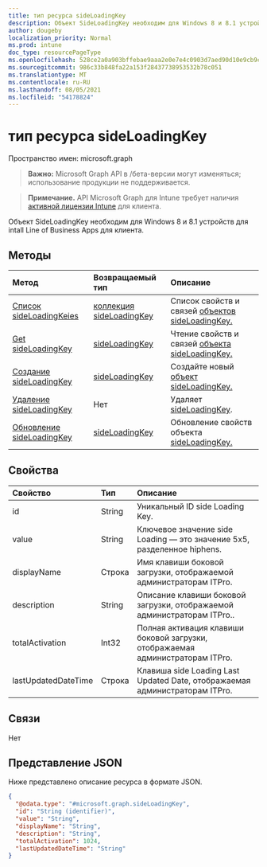 ```yaml
---
title: тип ресурса sideLoadingKey
description: Объект SideLoadingKey необходим для Windows 8 и 8.1 устройств для intall Line of Business Apps для клиента.
author: dougeby
localization_priority: Normal
ms.prod: intune
doc_type: resourcePageType
ms.openlocfilehash: 528ce2a0a903bffebae9aaa2e0e7e4c0903d7aed90d10e9cb9ce09bc5f6f26ea
ms.sourcegitcommit: 986c33b848fa22a153f28437738953532b78c051
ms.translationtype: MT
ms.contentlocale: ru-RU
ms.lasthandoff: 08/05/2021
ms.locfileid: "54178824"
---
```

# <a name="sideloadingkey-resource-type"></a>тип ресурса sideLoadingKey

Пространство имен: microsoft.graph

> **Важно:** Microsoft Graph API в /бета-версии могут изменяться; использование продукции не поддерживается.

> **Примечание.** API Microsoft Graph для Intune требует наличия [активной лицензии Intune](https://go.microsoft.com/fwlink/?linkid=839381) для клиента.

Объект SideLoadingKey необходим для Windows 8 и 8.1 устройств для intall Line of Business Apps для клиента.

## <a name="methods"></a>Методы
|Метод|Возвращаемый тип|Описание|
|:---|:---|:---|
|[Список sideLoadingKeies](../api/intune-onboarding-sideloadingkey-list.md)|[коллекция sideLoadingKey](../resources/intune-onboarding-sideloadingkey.md)|Список свойств и связей [объектов sideLoadingKey.](../resources/intune-onboarding-sideloadingkey.md)|
|[Get sideLoadingKey](../api/intune-onboarding-sideloadingkey-get.md)|[sideLoadingKey](../resources/intune-onboarding-sideloadingkey.md)|Чтение свойств и связей [объекта sideLoadingKey.](../resources/intune-onboarding-sideloadingkey.md)|
|[Создание sideLoadingKey](../api/intune-onboarding-sideloadingkey-create.md)|[sideLoadingKey](../resources/intune-onboarding-sideloadingkey.md)|Создайте новый [объект sideLoadingKey.](../resources/intune-onboarding-sideloadingkey.md)|
|[Удаление sideLoadingKey](../api/intune-onboarding-sideloadingkey-delete.md)|Нет|Удаляет [sideLoadingKey](../resources/intune-onboarding-sideloadingkey.md).|
|[Обновление sideLoadingKey](../api/intune-onboarding-sideloadingkey-update.md)|[sideLoadingKey](../resources/intune-onboarding-sideloadingkey.md)|Обновление свойств объекта [sideLoadingKey.](../resources/intune-onboarding-sideloadingkey.md)|

## <a name="properties"></a>Свойства
|Свойство|Тип|Описание|
|:---|:---|:---|
|id|String|Уникальный ID side Loading Key.|
|value|String|Ключевое значение side Loading — это значение 5x5, разделенное hiphens.|
|displayName|Строка|Имя клавиши боковой загрузки, отображаемой администраторам ITPro.|
|description|String|Описание клавиши боковой загрузки, отображаемой администраторам ITPro..|
|totalActivation|Int32|Полная активация клавиши боковой загрузки, отображаемая администраторам ITPro.|
|lastUpdatedDateTime|Строка|Клавиша side Loading Last Updated Date, отображаемая администраторам ITPro.|

## <a name="relationships"></a>Связи
Нет

## <a name="json-representation"></a>Представление JSON
Ниже представлено описание ресурса в формате JSON.
<!-- {
  "blockType": "resource",
  "keyProperty": "id",
  "@odata.type": "microsoft.graph.sideLoadingKey"
}
-->
``` json
{
  "@odata.type": "#microsoft.graph.sideLoadingKey",
  "id": "String (identifier)",
  "value": "String",
  "displayName": "String",
  "description": "String",
  "totalActivation": 1024,
  "lastUpdatedDateTime": "String"
}
```




